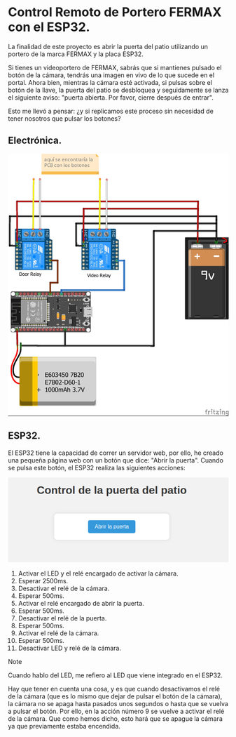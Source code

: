 # Control Remoto de Portero FERMAX con el ESP32.

La finalidad de este proyecto es abrir la puerta del patio utilizando un portero de la marca FERMAX y la placa ESP32.


Si tienes un videoportero de FERMAX, sabrás que si mantienes pulsado el botón de la cámara, tendrás una imagen en vivo de lo que sucede en el portal. Ahora bien, mientras la cámara esté activada, si pulsas sobre el botón de la llave, la puerta del patio se desbloquea y seguidamente se lanza el siguiente aviso: "puerta abierta. Por favor, cierre después de entrar".

Esto me llevó a pensar: ¿y si replicamos este proceso sin necesidad de tener nosotros que pulsar los botones?

## Electrónica.

![schematics](img/Schematic_bb.jpg)

## ESP32.

El ESP32 tiene la capacidad de correr un servidor web, por ello, he creado una pequeña página web con un botón que dice: "Abrir la puerta". Cuando se pulsa este botón, el ESP32 realiza las siguientes acciones:

![webPage](img/webPage.png)
1. Activar el LED y el relé encargado de activar la cámara.
2. Esperar 2500ms.
3. Desactivar el relé de la cámara.
4. Esperar 500ms.
5. Activar el relé encargado de abrir la puerta.
6. Esperar 500ms.
7. Desactivar el relé de la puerta.
8. Esperar 500ms.
9. Activar el relé de la cámara.
10. Esperar 500ms.
11. Desactivar LED y relé de la cámara.

> [!NOTE]
> Cuando hablo del LED, me refiero al LED que viene integrado en el ESP32.

Hay que tener en cuenta una cosa, y es que cuando desactivamos el relé de la cámara (que es lo mismo que dejar de pulsar el botón de la cámara), la cámara no se apaga hasta pasados unos segundos o hasta que se vuelva a pulsar el botón. Por ello, en la acción número 9 se vuelve a activar el relé de la cámara. Que como hemos dicho, esto hará que se apague la cámara ya que previamente estaba encendida.
